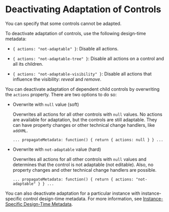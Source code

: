 <!-- loio6af43022e00945019903f8e9410eb6e5 -->

# Deactivating Adaptation of Controls

You can specify that some controls cannot be adapted.

To deactivate adaptation of controls, use the following design-time metadata:

-   `{ actions: "not-adaptable" }`: Disable all actions.

-   `{ actions: "not-adaptable-tree" }`: Disable all actions on a control and all its children.

-   `{ actions: "not-adaptable-visibility" }`: Disable all actions that influence the visibility: *reveal* and *remove*.


You can deactivate adaptation of dependent child controls by overwriting the `actions` property. There are two options to do so:

-   Overwrite with `null` value \(soft\)

    Overwrites all actions for all other controls with `null` values. No actions are available for adaptation, but the controls are still adaptable. They can have property changes or other technical change handlers, like `addXML`.

    ```
    ... propagateMetadata: function() { return { actions: null } } ...
    ```

-   Overwrite with `not-adaptable` value \(hard\)

    Overwrites all actions for all other controls with `null` values and determines that the control is not adaptable \(not editable\). Also, no property changes and other technical change handlers are possible.

    ```
    ... propagateMetadata: function() { return { actions: "not-adaptable" } } ...
    ```


You can also deactivate adaptation for a particular instance with instance-specific control design-time metadata. For more information, see [Instance-Specific Design-Time Metadata](instance-specific-design-time-metadata-8fa2324.md).

